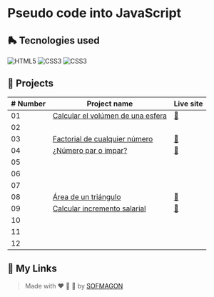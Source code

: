 # Pseudo code into JavaScript



## 🛼 Tecnologies used

![HTML5](https://img.shields.io/badge/html5-%23E34F26.svg?style=for-the-badge&logo=html5&logoColor=white) ![CSS3](https://img.shields.io/badge/css3-%231572B6.svg?style=for-the-badge&logo=css3&logoColor=white) ![CSS3](https://img.shields.io/badge/javascript-%23F7DF1E.svg?style=for-the-badge&logo=javascript&logoColor=black)



## 🍕 Projects

| # Number | Project name                                             | Live site                              |
| -------- | -------------------------------------------------------- | -------------------------------------- |
| 01       | [Calcular el volúmen de una esfera](./01-volumen-esfera) | [🚀](https://01-pseint-js.netlify.app/) |
| 02       |                                                          |                                        |
| 03       | [Factorial de cualquier número](./03-factorial)          | [🚀](https://03-pseint-js.netlify.app/) |
| 04       | [¿Número par o impar?](./04-numeroPar-impar)             | [🚀](https://04-pseint-js.netlify.app/) |
| 05       |                                                          |                                        |
| 06       |                                                          |                                        |
| 07       |                                                          |                                        |
| 08       | [Área de un triángulo](./08-area-triangulo)              | [🚀](https://08-pseint-js.netlify.app/) |
| 09       | [Calcular incremento salarial](./09-incremento-salarial) | [🚀](https://09-pseint-js.netlify.app/) |
| 10       |                                                          |                                        |
| 11       |                                                          |                                        |
| 12       |                                                          |                                        |



## 🌈 My Links

> Made with ❤️ 🍕 🌮 by [SOFMAGON](https://beacons.ai/sofmagon)

